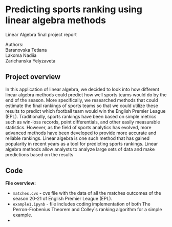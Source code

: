 # Predicting sports ranking using linear algebra methods
Linear Algebra final project report 

Authors: \
Baranovska Tetiana \
Lakoma Nadiia \
Zarichanska Yelyzaveta 



## **Project overview** 
In this application of linear algebra, we decided to look into how different linear algebra methods could predict how well sports teams would do by the end of the season. More specifically, we researched methods that could estimate the final rankings of sports teams so that we could utilize these results to predict which football team would win the English Premier League (EPL). Traditionally, sports rankings have been based on simple metrics such as win-loss records, point differentials, and other easily measurable statistics. However, as the field of sports analytics has evolved, more advanced methods have been developed to provide more accurate and reliable rankings. Linear algebra is one such method that has gained popularity in recent years as a tool for predicting sports rankings. Linear algebra methods allow analysts to analyze large sets of data and make predictions based on the results

## **Code**
**File overview:**
* ```matches.cvs``` - cvs file with the data of all the matches outcomes of the season 20-21 of English Premier League (EPL).
* ```example1.ipynb``` - file includes coding implementation of both The Perron-Frobenius Theorem and Colley`s ranking algorithm for a simple example.
*
